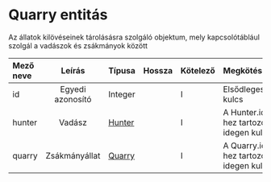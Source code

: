 # Quarry entitás

Az állatok kilövéseinek tárolásásra szolgáló objektum, mely kapcsolótáblául szolgál a vadászok és zsákmányok között

| Mező neve |      Leírás       | Típusa                     | Hossza | Kötelező | Megkötések                           |
|:----------|:-----------------:|:---------------------------|:-------|:---------|:-------------------------------------|
| id        | Egyedi azonosító  | Integer                    |        | I        | Elsődleges kulcs                     |
| hunter    |      Vadász       | [Hunter](entity-hunter.md) |        | I        | A Hunter.id-hez tartozó idegen kulcs |
| quarry    |   Zsákmányállat   | [Quarry](entity-quarry.md) |        | I        | A Quarry.id-hez tartozó idegen kulcs |